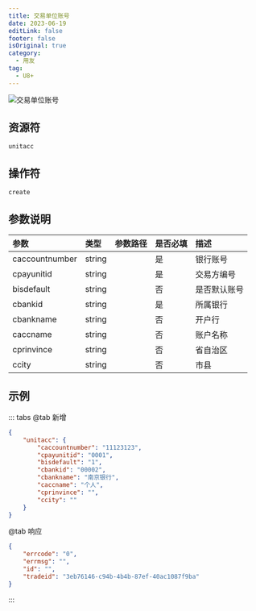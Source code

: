 ```yaml
---
title: 交易单位账号
date: 2023-06-19
editLink: false
footer: false
isOriginal: true
category:
  - 用友
tag:
  - U8+
---
```


![交易单位账号](https://nas.ilyl.life:8092/yonyou/unitacc.gif)

## 资源符

`unitacc`
  
## 操作符

`create`

## 参数说明

|参数|类型|参数路径|是否必填|描述|
|:-|:-|:-|:-|:-|
|caccountnumber|string||是|银行账号|
|cpayunitid|string||是|交易方编号|
|bisdefault|string||否|是否默认账号|
|cbankid|string||是|所属银行|
|cbankname|string||否|开户行|
|caccname|string||否|账户名称|
|cprinvince|string||否|省自治区|
|ccity|string||否|市县|

## 示例

::: tabs
@tab 新增

```json
{
    "unitacc": {
        "caccountnumber": "11123123",
        "cpayunitid": "0001",
        "bisdefault": "1",
        "cbankid": "00002",
        "cbankname": "南京银行",
        "caccname": "个人",
        "cprinvince": "",
        "ccity": ""
    }
}
```

@tab 响应

```json
{
    "errcode": "0",
    "errmsg": "",
    "id": "",
    "tradeid": "3eb76146-c94b-4b4b-87ef-40ac1087f9ba"
}
```

:::
